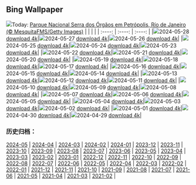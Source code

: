 ## Bing Wallpaper
![](https://global.bing.com/th?id=OHR.MataAtlantica_PT-BR0600772527_UHD.jpg&w=1000)Today: [Parque Nacional Serra dos Órgãos em Petrópolis, Río de Janeiro (© MesquitaFMS/Getty Images)](https://global.bing.com/th?id=OHR.MataAtlantica_PT-BR0600772527_UHD.jpg)
|      |      |      |
| :----: | :----: | :----: |
|![](https://global.bing.com/th?id=OHR.MataAtlantica_PT-BR0600772527_UHD.jpg&pid=hp&w=384&h=216&rs=1&c=4)2024-05-28 [download 4k](https://global.bing.com/th?id=OHR.MataAtlantica_PT-BR0600772527_UHD.jpg)|![](https://global.bing.com/th?id=OHR.MethowWildflowers_PT-BR0540541576_UHD.jpg&pid=hp&w=384&h=216&rs=1&c=4)2024-05-27 [download 4k](https://global.bing.com/th?id=OHR.MethowWildflowers_PT-BR0540541576_UHD.jpg)|![](https://global.bing.com/th?id=OHR.MoroccoBenhaddou_PT-BR0472580311_UHD.jpg&pid=hp&w=384&h=216&rs=1&c=4)2024-05-26 [download 4k](https://global.bing.com/th?id=OHR.MoroccoBenhaddou_PT-BR0472580311_UHD.jpg)|
|![](https://global.bing.com/th?id=OHR.DiaNacionaldoCafe_PT-BR0388353116_UHD.jpg&pid=hp&w=384&h=216&rs=1&c=4)2024-05-25 [download 4k](https://global.bing.com/th?id=OHR.DiaNacionaldoCafe_PT-BR0388353116_UHD.jpg)|![](https://global.bing.com/th?id=OHR.IndianStarTortoise_PT-BR0334099944_UHD.jpg&pid=hp&w=384&h=216&rs=1&c=4)2024-05-24 [download 4k](https://global.bing.com/th?id=OHR.IndianStarTortoise_PT-BR0334099944_UHD.jpg)|![](https://global.bing.com/th?id=OHR.SnowGumTasmania_PT-BR0279882424_UHD.jpg&pid=hp&w=384&h=216&rs=1&c=4)2024-05-23 [download 4k](https://global.bing.com/th?id=OHR.SnowGumTasmania_PT-BR0279882424_UHD.jpg)|
|![](https://global.bing.com/th?id=OHR.MalaysiaTea_PT-BR0222561765_UHD.jpg&pid=hp&w=384&h=216&rs=1&c=4)2024-05-22 [download 4k](https://global.bing.com/th?id=OHR.MalaysiaTea_PT-BR0222561765_UHD.jpg)|![](https://global.bing.com/th?id=OHR.HoneycombBee_PT-BR0168442685_UHD.jpg&pid=hp&w=384&h=216&rs=1&c=4)2024-05-21 [download 4k](https://global.bing.com/th?id=OHR.HoneycombBee_PT-BR0168442685_UHD.jpg)|![](https://global.bing.com/th?id=OHR.VernazzaItaly_PT-BR0108995686_UHD.jpg&pid=hp&w=384&h=216&rs=1&c=4)2024-05-20 [download 4k](https://global.bing.com/th?id=OHR.VernazzaItaly_PT-BR0108995686_UHD.jpg)|
|![](https://global.bing.com/th?id=OHR.MuseumWhale_PT-BR0044062488_UHD.jpg&pid=hp&w=384&h=216&rs=1&c=4)2024-05-19 [download 4k](https://global.bing.com/th?id=OHR.MuseumWhale_PT-BR0044062488_UHD.jpg)|![](https://global.bing.com/th?id=OHR.TarangireElephants_PT-BR9979896896_UHD.jpg&pid=hp&w=384&h=216&rs=1&c=4)2024-05-18 [download 4k](https://global.bing.com/th?id=OHR.TarangireElephants_PT-BR9979896896_UHD.jpg)|![](https://global.bing.com/th?id=OHR.DayOfLight_PT-BR7977320546_UHD.jpg&pid=hp&w=384&h=216&rs=1&c=4)2024-05-17 [download 4k](https://global.bing.com/th?id=OHR.DayOfLight_PT-BR7977320546_UHD.jpg)|
|![](https://global.bing.com/th?id=OHR.BlueCityIndia_PT-BR7765486791_UHD.jpg&pid=hp&w=384&h=216&rs=1&c=4)2024-05-16 [download 4k](https://global.bing.com/th?id=OHR.BlueCityIndia_PT-BR7765486791_UHD.jpg)|![](https://global.bing.com/th?id=OHR.CarlsbadNP_PT-BR7544935694_UHD.jpg&pid=hp&w=384&h=216&rs=1&c=4)2024-05-15 [download 4k](https://global.bing.com/th?id=OHR.CarlsbadNP_PT-BR7544935694_UHD.jpg)|![](https://global.bing.com/th?id=OHR.NamibiaCanyon_PT-BR7314875835_UHD.jpg&pid=hp&w=384&h=216&rs=1&c=4)2024-05-14 [download 4k](https://global.bing.com/th?id=OHR.NamibiaCanyon_PT-BR7314875835_UHD.jpg)|
|![](https://global.bing.com/th?id=OHR.GuanacoMother_PT-BR7069142219_UHD.jpg&pid=hp&w=384&h=216&rs=1&c=4)2024-05-13 [download 4k](https://global.bing.com/th?id=OHR.GuanacoMother_PT-BR7069142219_UHD.jpg)|![](https://global.bing.com/th?id=OHR.TexasIndigoBunting_PT-BR6730881258_UHD.jpg&pid=hp&w=384&h=216&rs=1&c=4)2024-05-12 [download 4k](https://global.bing.com/th?id=OHR.TexasIndigoBunting_PT-BR6730881258_UHD.jpg)|![](https://global.bing.com/th?id=OHR.MisoolRajaAmpat_PT-BR6517717174_UHD.jpg&pid=hp&w=384&h=216&rs=1&c=4)2024-05-11 [download 4k](https://global.bing.com/th?id=OHR.MisoolRajaAmpat_PT-BR6517717174_UHD.jpg)|
|![](https://global.bing.com/th?id=OHR.EmirganPark_PT-BR9433604698_UHD.jpg&pid=hp&w=384&h=216&rs=1&c=4)2024-05-10 [download 4k](https://global.bing.com/th?id=OHR.EmirganPark_PT-BR9433604698_UHD.jpg)|![](https://global.bing.com/th?id=OHR.IguazuTurism_PT-BR9760109650_UHD.jpg&pid=hp&w=384&h=216&rs=1&c=4)2024-05-09 [download 4k](https://global.bing.com/th?id=OHR.IguazuTurism_PT-BR9760109650_UHD.jpg)|![](https://global.bing.com/th?id=OHR.LittleDuckling_PT-BR9050778673_UHD.jpg&pid=hp&w=384&h=216&rs=1&c=4)2024-05-08 [download 4k](https://global.bing.com/th?id=OHR.LittleDuckling_PT-BR9050778673_UHD.jpg)|
|![](https://global.bing.com/th?id=OHR.RiverNekarHeidelberg_PT-BR6227220024_UHD.jpg&pid=hp&w=384&h=216&rs=1&c=4)2024-05-07 [download 4k](https://global.bing.com/th?id=OHR.RiverNekarHeidelberg_PT-BR6227220024_UHD.jpg)|![](https://global.bing.com/th?id=OHR.SanMiguelAllende_PT-BR8483156225_UHD.jpg&pid=hp&w=384&h=216&rs=1&c=4)2024-05-06 [download 4k](https://global.bing.com/th?id=OHR.SanMiguelAllende_PT-BR8483156225_UHD.jpg)|![](https://global.bing.com/th?id=OHR.JediMonastery_PT-BR8049739935_UHD.jpg&pid=hp&w=384&h=216&rs=1&c=4)2024-05-05 [download 4k](https://global.bing.com/th?id=OHR.JediMonastery_PT-BR8049739935_UHD.jpg)|
|![](https://global.bing.com/th?id=OHR.DiadoSertanejo_PT-BR9682293877_UHD.jpg&pid=hp&w=384&h=216&rs=1&c=4)2024-05-04 [download 4k](https://global.bing.com/th?id=OHR.DiadoSertanejo_PT-BR9682293877_UHD.jpg)|![](https://global.bing.com/th?id=OHR.CratersOfTheMoon_PT-BR6520589652_UHD.jpg&pid=hp&w=384&h=216&rs=1&c=4)2024-05-03 [download 4k](https://global.bing.com/th?id=OHR.CratersOfTheMoon_PT-BR6520589652_UHD.jpg)|![](https://global.bing.com/th?id=OHR.DiadaLiteraturaBrasileira_PT-BR6259851380_UHD.jpg&pid=hp&w=384&h=216&rs=1&c=4)2024-05-02 [download 4k](https://global.bing.com/th?id=OHR.DiadaLiteraturaBrasileira_PT-BR6259851380_UHD.jpg)|
|![](https://global.bing.com/th?id=OHR.CheetahRain_PT-BR5107827451_UHD.jpg&pid=hp&w=384&h=216&rs=1&c=4)2024-05-01 [download 4k](https://global.bing.com/th?id=OHR.CheetahRain_PT-BR5107827451_UHD.jpg)|![](https://global.bing.com/th?id=OHR.TulouFujian_PT-BR4910373349_UHD.jpg&pid=hp&w=384&h=216&rs=1&c=4)2024-04-30 [download 4k](https://global.bing.com/th?id=OHR.TulouFujian_PT-BR4910373349_UHD.jpg)|![](https://global.bing.com/th?id=OHR.GuadalupeTexas_PT-BR4550245879_UHD.jpg&pid=hp&w=384&h=216&rs=1&c=4)2024-04-29 [download 4k](https://global.bing.com/th?id=OHR.GuadalupeTexas_PT-BR4550245879_UHD.jpg)|

### 历史归档：
[2024-05](https://github.com/niumoo/bing-wallpaper/tree/main/picture/2024-05/) | [2024-04](https://github.com/niumoo/bing-wallpaper/tree/main/picture/2024-04/) | [2024-03](https://github.com/niumoo/bing-wallpaper/tree/main/picture/2024-03/) | [2024-02](https://github.com/niumoo/bing-wallpaper/tree/main/picture/2024-02/) | [2024-01](https://github.com/niumoo/bing-wallpaper/tree/main/picture/2024-01/) | [2023-12](https://github.com/niumoo/bing-wallpaper/tree/main/picture/2023-12/) | [2023-11](https://github.com/niumoo/bing-wallpaper/tree/main/picture/2023-11/) | [2023-10](https://github.com/niumoo/bing-wallpaper/tree/main/picture/2023-10/) | 
[2023-09](https://github.com/niumoo/bing-wallpaper/tree/main/picture/2023-09/) | [2023-08](https://github.com/niumoo/bing-wallpaper/tree/main/picture/2023-08/) | [2023-07](https://github.com/niumoo/bing-wallpaper/tree/main/picture/2023-07/) | [2023-06](https://github.com/niumoo/bing-wallpaper/tree/main/picture/2023-06/) | [2023-05](https://github.com/niumoo/bing-wallpaper/tree/main/picture/2023-05/) | [2023-04](https://github.com/niumoo/bing-wallpaper/tree/main/picture/2023-04/) | [2023-03](https://github.com/niumoo/bing-wallpaper/tree/main/picture/2023-03/) | [2023-02](https://github.com/niumoo/bing-wallpaper/tree/main/picture/2023-02/) | 
[2023-01](https://github.com/niumoo/bing-wallpaper/tree/main/picture/2023-01/) | [2022-12](https://github.com/niumoo/bing-wallpaper/tree/main/picture/2022-12/) | [2022-11](https://github.com/niumoo/bing-wallpaper/tree/main/picture/2022-11/) | [2022-10](https://github.com/niumoo/bing-wallpaper/tree/main/picture/2022-10/) | [2022-09](https://github.com/niumoo/bing-wallpaper/tree/main/picture/2022-09/) | [2022-08](https://github.com/niumoo/bing-wallpaper/tree/main/picture/2022-08/) | [2022-07](https://github.com/niumoo/bing-wallpaper/tree/main/picture/2022-07/) | [2022-06](https://github.com/niumoo/bing-wallpaper/tree/main/picture/2022-06/) | 
[2022-05](https://github.com/niumoo/bing-wallpaper/tree/main/picture/2022-05/) | [2022-04](https://github.com/niumoo/bing-wallpaper/tree/main/picture/2022-04/) | [2022-03](https://github.com/niumoo/bing-wallpaper/tree/main/picture/2022-03/) | [2022-02](https://github.com/niumoo/bing-wallpaper/tree/main/picture/2022-02/) | [2022-01](https://github.com/niumoo/bing-wallpaper/tree/main/picture/2022-01/) | [2021-12](https://github.com/niumoo/bing-wallpaper/tree/main/picture/2021-12/) | [2021-11](https://github.com/niumoo/bing-wallpaper/tree/main/picture/2021-11/) | [2021-10](https://github.com/niumoo/bing-wallpaper/tree/main/picture/2021-10/) | 
[2021-09](https://github.com/niumoo/bing-wallpaper/tree/main/picture/2021-09/) | [2021-08](https://github.com/niumoo/bing-wallpaper/tree/main/picture/2021-08/) | [2021-07](https://github.com/niumoo/bing-wallpaper/tree/main/picture/2021-07/) | [2021-06](https://github.com/niumoo/bing-wallpaper/tree/main/picture/2021-06/) | [2021-05](https://github.com/niumoo/bing-wallpaper/tree/main/picture/2021-05/) | [2021-04](https://github.com/niumoo/bing-wallpaper/tree/main/picture/2021-04/) | [2021-03](https://github.com/niumoo/bing-wallpaper/tree/main/picture/2021-03/) | [2021-02](https://github.com/niumoo/bing-wallpaper/tree/main/picture/2021-02/) | 
